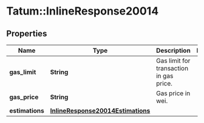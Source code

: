 # Tatum::InlineResponse20014

## Properties
Name | Type | Description | Notes
------------ | ------------- | ------------- | -------------
**gas_limit** | **String** | Gas limit for transaction in gas price. | 
**gas_price** | **String** | Gas price in wei. | 
**estimations** | [**InlineResponse20014Estimations**](InlineResponse20014Estimations.md) |  | 

